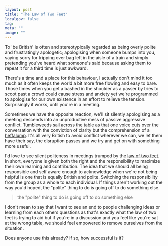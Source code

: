```yaml
---
layout: post
title: "The Law of Two Feet"
localgov: false
tag:
meta: ""
image: ""
---
```


To 'be British' is often and stereotypically regarded as being overly polite and frustratingly apologetic; apologising when someone bumps into you, saying sorry for tripping over bag left in the aisle of a train and simply pretending you've heard what someone's said because asking them to repeat it for a third time is just awkward. 

There's a time and a place for this behaviour, I actually don't mind it too much as it often keeps the world a bit more free flowing and easy to bare. Those times when you get a bashed in the shoulder as a passer by tries to scoot past a crowd could cause stress and anxiety yet we're programmed to apologise for our own existence in an effort to relieve the tension. Surprisingly it works, until you're in a meeting.

Sometimes we have the opposite reaction, we'll sit silently apologising as a meeting descends into an unproductive mess of passive aggressive conflict. Tumbleweeds sail across the table as that one voice cuts over the conversation with the conviction of clarity but the comprehension of a [heffalump](http://en.wikipedia.org/wiki/Heffalump). It's all very British to avoid conflict wherever we can, we let them have their say, the disruption passes and we try and get on with something more useful.

I'd love to see silent politeness in meetings trumped by the [law of two feet](http://en.wikipedia.org/wiki/Open_Space_Technology#Law_of_two_feet). In short, everyone is given both the right and the responsibility to maximize their own learning and contribution. The idea that we should all being responsible and self aware enough to acknowledge when we're not being helpful is one that is equally British and polite. Switching the responsibility from the group as a whole to each individual. If things aren't working out the way you'd hoped, the "polite" thing to do is going off to do something else.

<blockquote><p>the "polite" thing to do is going off to do something else</p></blockquote>

I don't mean to say that I want to see an end to people challenging ideas or learning from each others questions as that's exactly what the law of two feet is trying to aid but if you're in a discussion and you feel like you're sat at the wrong table, we should feel empowered to remove ourselves from the situation.

Does anyone use this already? If so, how successful is it?